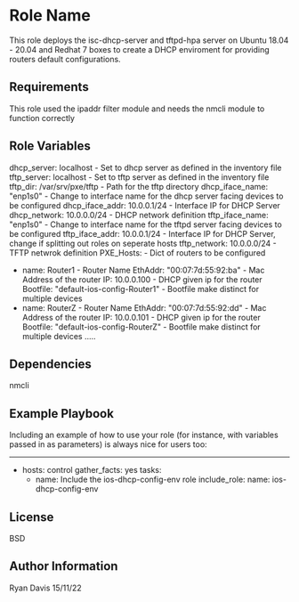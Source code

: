 Role Name
=========

This role deploys the isc-dhcp-server and tftpd-hpa server on Ubuntu 18.04 - 20.04 and Redhat 7  boxes to create a DHCP enviroment for providing routers default configurations.

Requirements
------------

This role used the ipaddr filter module and needs the nmcli module to function correctly

Role Variables
--------------

dhcp_server: localhost			  - Set to dhcp server as defined in the inventory file 
tftp_server: localhost			  - Set to tftp server as defined in the inventory file
tftp_dir: /var/srv/pxe/tftp		- Path for the tftp directory
dhcp_iface_name: "enp1s0" 		- Change to interface name for the dhcp server facing devices to be configured
dhcp_iface_addr: 10.0.0.1/24	- Interface IP for DHCP Server 
dhcp_network: 10.0.0.0/24		  - DHCP network definition 
tftp_iface_name: "enp1s0"		  - Change to interface name for the tftpd server facing devices to be configured
tftp_iface_addr: 10.0.0.1/24	- Interface IP for DHCP Server, change if splitting out roles on seperate hosts
tftp_network: 10.0.0.0/24	                	- TFTP netwrok definition
PXE_Hosts:				                          - Dict of routers to be configured
  - name: Router1			                      - Router Name
    EthAddr: "00:07:7d:55:92:ba" 	          - Mac Address of the router
    IP: 10.0.0.100			                    - DHCP given ip for the router
    Bootfile: "default-ios-config-Router1"  - Bootfile make distinct for multiple devices
  - name: RouterZ                           - Router Name
    EthAddr: "00:07:7d:55:92:dd"            - Mac Address of the router
    IP: 10.0.0.101                          - DHCP given ip for the router
    Bootfile: "default-ios-config-RouterZ"  - Bootfile make distinct for multiple devices
.....

Dependencies
------------

nmcli 

Example Playbook
----------------

Including an example of how to use your role (for instance, with variables passed in as parameters) is always nice for users too:

---
- hosts: control
  gather_facts: yes
  tasks:
    - name: Include the ios-dhcp-config-env role
      include_role:
        name: ios-dhcp-config-env


License
-------

BSD

Author Information
------------------

Ryan Davis 15/11/22
